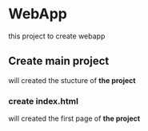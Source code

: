 # WebApp
this project to create webapp

## Create main project 
will created the stucture of **the project** 

### create index.html 
will created the first page of __the project__ 


